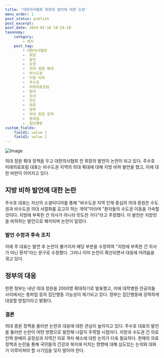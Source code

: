 ```yaml
---
title: '대한의사협회 회장의 발언에 대한 논란'
menu_order: 1
post_status: publish
post_excerpt: 
post_date: 2024-02-16 16:24:10
taxonomy:
    category:
        - 정치
    post_tag:
        - 대한의사협회
        -  회장
        -  발언
        -  논란
        -  의대 정원 확대
        -  비수도권
        -  지방 비하
        -  주수호
        -  미래의료포럼
        -  환자
        -  의사
        -  민도
        -  대응
        -  정부
        -  의대 증원 정책
        -  총파업
        -  집단행동
custom_fields:
    field1: value 1
    field2: value 2
---
```


![Image](https://imgnews.pstatic.net/image/366/2024/02/10/0000969701_001_20240210214001401.jpg?type=w647)

의대 정원 확대 정책을 두고 대한의사협회 전 회장의 발언이 논란이 되고 있다. 주수호 미래의료포럼 대표는 비수도권 지역의 의대 확대에 대해 지방 비하 발언을 했고, 이에 대한 비판이 이어지고 있다.
## 지방 비하 발언에 대한 논란
주수호 대표는 자신의 소셜미디어를 통해 "비수도권 지역 인재 중심의 의대 증원은 수도권과 비수도권 의대 서열화를 공고히 하는 개악"이라며 "환자들의 수도권 이동을 가속할 것이다. 지방에 부족한 건 의사가 아니라 민도란 거다"라고 주장했다. 이 발언은 지방민을 비하하는 발언으로 해석되며 논란이 일었다.
### 발언 수정과 후속 조치
이에 주 대표는 발언 후 논란이 불거지자 해당 부분을 수정하여 "지방에 부족한 건 의사가 아닌 환자"라는 문구로 수정했다. 그러나 이미 논란이 확산되면서 대응에 어려움을 겪고 있다.
## 정부의 대응
한편 정부는 내년 의대 정원을 2000명 확대하기로 발표했고, 이에 대학병원 전공의들 사이에서는 총파업 등의 집단행동 가능성이 제기되고 있다. 정부는 집단행동에 강력하게 대응할 방침이라고 밝혔다.
### 결론
의대 증원 정책을 둘러싼 논란과 대응에 대한 관심이 높아지고 있다. 주수호 대표의 발언을 둘러싼 논란이 어떤 방향으로 발전해 나갈지 주목할 시점이다. 지방과 수도권 간 의료인력 분배의 공정성과 지역간 의료 격차 해소에 대한 논의가 더욱 필요하다. 현재의 의료정책과 논란을 통해 국민들의 건강과 복지에 미치는 영향에 대해 심도있는 논의와 대화가 이루어져야 할 시기임을 잊지 말아야 한다.

